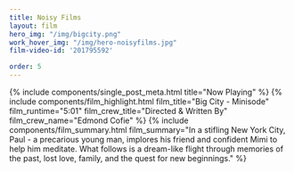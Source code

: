 ```yaml
---
title: Noisy Films
layout: film
hero_img: "/img/bigcity.png"
work_hover_img: "/img/hero-noisyfilms.jpg"
film-video-id: '201795592'

order: 5
---
```


<div class="single_post_wrapper noisyfilms_wrapper">
	{% 	include components/single_post_meta.html
		title="Now Playing"
	%}
	{% 	include components/film_highlight.html
		film_title="Big City - Minisode"
		film_runtime="5:01"
		film_crew_title="Directed &amp; Written By"
		film_crew_name="Edmond Cofie"
	%}
	{%	include components/film_summary.html
		film_summary="In a stifling New York City, Paul - a precarious young man, implores his friend and confident Mimi to help him meditate. What follows is a dream-like flight through memories of the past, lost love, family, and the quest for new beginnings."
	%}
</div>
